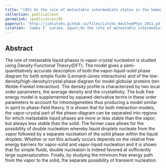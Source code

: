 ```yaml
---
title: "[85] On the role of metastable intermediate states in the homogeneous nucleation of solids from solution"
collection: publications
permalink: /publication/85
paperurl: 'http://jimlutsko.github.io/files/Lutsko_AdvChemPhys_2011.pdf'
citation: 'James F. Lutsko, &quot;On the role of metastable intermediate states in the homogeneous nucleation of solids from solution&quot;, <i>Adv. Chem. Phys.</i>, <strong>151</strong>, 137 (2012)'
---
```

Abstract
---
The role of metastable liquid phases in vapor-crystal nucleation is studied using Density Functional Theory(DFT). The model gives a semi-quantitatively accurate description of both the vapor-liquid-solid phase diagram for both simple fluids (Lennard-Jones interactions) and of the low-density/high-density/crystal phase diagram for model globular proteins (ten Wolde-Frenkel interaction). The density profile is characterized by two local order parameters, the average density and the crystallinity. The bulk free energy model is supplemented by squared-derivative terms in these order parameters to account for inhomogeneities thus producing a model similar in spirit to phase-field theory. It is shown that for both interaction models, the vapor-crystal part of the phase-diagram can be separated into regions for which metastable liquid phases are more or less stable than the vapor, but always less stable than the solid. The former case allows for the possibility of double nucleation whereby liquid droplets nucleate from the vapor followed by a separate nucleation of the solid phase within the liquid droplets. Whether or not this actually occurs depends on the relative free energy barriers for vapor-solid and vapor-liquid nucleation and it is shown that for simple fluids, double nucleation is indeed favored at sufficiently large supersaturation. Finally, by studying the minimum free energy path from the vapor to the solid, the separate possibility of transient nucleation.
